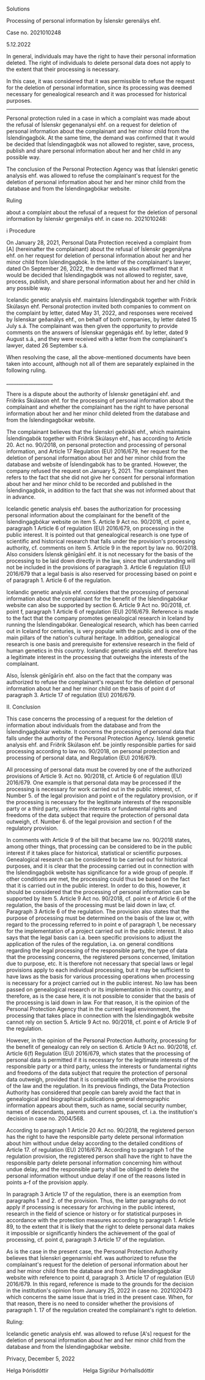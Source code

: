Solutions

Processing of personal information by Íslenskr gerenálys ehf.

Case no. 2021010248

5.12.2022

In general, individuals may have the right to have their personal information deleted. The right of individuals to delete personal data does not apply to the extent that their processing is necessary.

In this case, it was considered that it was permissible to refuse the request for the deletion of personal information, since its processing was deemed necessary for genealogical research and it was processed for historical purposes.

----

Personal protection ruled in a case in which a complaint was made about the refusal of Íslenskr gegenanalysi ehf. on a request for deletion of personal information about the complainant and her minor child from the Íslendingagbók. At the same time, the demand was confirmed that it would be decided that Íslendingagbók was not allowed to register, save, process, publish and share personal information about her and her child in any possible way.

The conclusion of the Personal Protection Agency was that Íslenskri genetic analysis ehf. was allowed to refuse the complainant's request for the deletion of personal information about her and her minor child from the database and from the Íslendingagbókar website.

Ruling

about a complaint about the refusal of a request for the deletion of personal information by Íslenskr gergenálys ehf. in case no. 2021010248:

i
Procedure

On January 28, 2021, Personal Data Protection received a complaint from \[A\] (hereinafter the complainant) about the refusal of Íslenskr gegenályna ehf. on her request for deletion of personal information about her and her minor child from Íslendingagbók. In the letter of the complainant's lawyer, dated On September 26, 2022, the demand was also reaffirmed that it would be decided that Íslendingagbók was not allowed to register, save, process, publish, and share personal information about her and her child in any possible way.

Icelandic genetic analysis ehf. maintains Íslendingabók together with Friðrik Skúlasyn ehf. Personal protection invited both companies to comment on the complaint by letter, dated May 31, 2022, and responses were received by Íslenskar geðanálys ehf., on behalf of both companies, by letter dated 15 July s.á. The complainant was then given the opportunity to provide comments on the answers of Íslenskar gegenágás ehf. by letter, dated 9 August s.á., and they were received with a letter from the complainant's lawyer, dated 26 September s.á.

When resolving the case, all the above-mentioned documents have been taken into account, although not all of them are separately explained in the following ruling.

\_\_\_\_\_\_\_\_\_\_\_\_\_\_\_\_\_\_\_

There is a dispute about the authority of Íslenskr genetágání ehf. and Friðriks Skúlason ehf. for the processing of personal information about the complainant and whether the complainant has the right to have personal information about her and her minor child deleted from the database and from the Íslendingagbókar website.

The complainant believes that the Íslenskri geðiräði ehf., which maintains Íslendingabók together with Friðrik Skúlasyn ehf., has according to Article 20. Act no. 90/2018, on personal protection and processing of personal information, and Article 17 Regulation (EU) 2016/679, her request for the deletion of personal information about her and her minor child from the database and website of Íslendingabók has to be granted. However, the company refused the request on January 5, 2021. The complainant then refers to the fact that she did not give her consent for personal information about her and her minor child to be recorded and published in the Íslendingagbók, in addition to the fact that she was not informed about that in advance.

Icelandic genetic analysis ehf. bases the authorization for processing personal information about the complainant for the benefit of the Íslendingagbókar website on item 5. Article 9 Act no. 90/2018, cf. point e, paragraph 1 Article 6 of regulation (EU) 2016/679, on processing in the public interest. It is pointed out that genealogical research is one type of scientific and historical research that falls under the provision's processing authority, cf. comments on item 5. Article 9 in the report by law no. 90/2018. Also considers Íslensk gēnīgānī ehf. it is not necessary for the basis of the processing to be laid down directly in the law, since that understanding will not be included in the provisions of paragraph 3. Article 6 regulation (EU) 2016/679 that a legal basis is also reserved for processing based on point e of paragraph 1. Article 6 of the regulation.

Icelandic genetic analysis ehf. considers that the processing of personal information about the complainant for the benefit of the Íslendingabókar website can also be supported by section 6. Article 9 Act no. 90/2018, cf. point f, paragraph 1 Article 6 of regulation (EU) 2016/679. Reference is made to the fact that the company promotes genealogical research in Iceland by running the Íslendingabókar. Genealogical research, which has been carried out in Iceland for centuries, is very popular with the public and is one of the main pillars of the nation's cultural heritage. In addition, genealogical research is one basis and prerequisite for extensive research in the field of human genetics in this country. Icelandic genetic analysis ehf. therefore has a legitimate interest in the processing that outweighs the interests of the complainant.

Also, Íslensk gēnīgārīn ehf. also on the fact that the company was authorized to refuse the complainant's request for the deletion of personal information about her and her minor child on the basis of point d of paragraph 3. Article 17 of regulation (EU) 2016/679.

II.
Conclusion

This case concerns the processing of a request for the deletion of information about individuals from the database and from the Íslendingagbókar website. It concerns the processing of personal data that falls under the authority of the Personal Protection Agency. Islensk genetic analysis ehf. and Friðrik Skúlason ehf. be jointly responsible parties for said processing according to law no. 90/2018, on personal protection and processing of personal data, and Regulation (EU) 2016/679.

All processing of personal data must be covered by one of the authorized provisions of Article 9. Act no. 90/2018, cf. Article 6 of regulation (EU) 2016/679. One example is that personal data may be processed if the processing is necessary for work carried out in the public interest, cf. Number 5. of the legal provision and point e of the regulatory provision, or if the processing is necessary for the legitimate interests of the responsible party or a third party, unless the interests or fundamental rights and freedoms of the data subject that require the protection of personal data outweigh, cf. Number 6. of the legal provision and section f of the regulatory provision.

In comments with Article 9 of the bill that became law no. 90/2018 states, among other things, that processing can be considered to be in the public interest if it takes place for historical, statistical or scientific purposes. Genealogical research can be considered to be carried out for historical purposes, and it is clear that the processing carried out in connection with the Íslendingagbók website has significance for a wide group of people. If other conditions are met, the processing could thus be based on the fact that it is carried out in the public interest. In order to do this, however, it should be considered that the processing of personal information can be supported by item 5. Article 9 Act no. 90/2018, cf. point e of Article 6 of the regulation, the basis of the processing must be laid down in law, cf. Paragraph 3 Article 6 of the regulation. The provision also states that the purpose of processing must be determined on the basis of the law or, with regard to the processing referred to in point e of paragraph 1, be necessary for the implementation of a project carried out in the public interest. It also says that the legal basis can i.a. been specific provisions to adjust the application of the rules of the regulation, i.a. on general conditions regarding the legal processing of the responsible party, the type of data that the processing concerns, the registered persons concerned, limitation due to purpose, etc. It is therefore not necessary that special laws or legal provisions apply to each individual processing, but it may be sufficient to have laws as the basis for various processing operations when processing is necessary for a project carried out in the public interest. No law has been passed on genealogical research or its implementation in this country, and therefore, as is the case here, it is not possible to consider that the basis of the processing is laid down in law. For that reason, it is the opinion of the Personal Protection Agency that in the current legal environment, the processing that takes place in connection with the Íslendingagbók website cannot rely on section 5. Article 9 Act no. 90/2018, cf. point e of Article 9 of the regulation.

However, in the opinion of the Personal Protection Authority, processing for the benefit of genealogy can rely on section 6. Article 9 Act no. 90/2018, cf. Article 6(f) Regulation (EU) 2016/679, which states that the processing of personal data is permitted if it is necessary for the legitimate interests of the responsible party or a third party, unless the interests or fundamental rights and freedoms of the data subject that require the protection of personal data outweigh, provided that it is compatible with otherwise the provisions of the law and the regulation. In its previous findings, the Data Protection Authority has considered that people can barely avoid the fact that in genealogical and biographical publications general demographic information appears about them, such as name, social security number, names of descendants, parents and current spouses, cf. i.a. the institution's decision in case no. 2004/568.

According to paragraph 1 Article 20 Act no. 90/2018, the registered person has the right to have the responsible party delete personal information about him without undue delay according to the detailed conditions of Article 17. of regulation (EU) 2016/679. According to paragraph 1 of the regulation provision, the registered person shall have the right to have the responsible party delete personal information concerning him without undue delay, and the responsible party shall be obliged to delete the personal information without undue delay if one of the reasons listed in points a-f of the provision apply.

In paragraph 3 Article 17 of the regulation, there is an exemption from paragraphs 1 and 2. of the provision. Thus, the latter paragraphs do not apply if processing is necessary for archiving in the public interest, research in the field of science or history or for statistical purposes in accordance with the protection measures according to paragraph 1. Article 89, to the extent that it is likely that the right to delete personal data makes it impossible or significantly hinders the achievement of the goal of processing, cf. point d, paragraph 3 Article 17 of the regulation.

As is the case in the present case, the Personal Protection Authority believes that Íslenskri gegenarnísi ehf. was authorized to refuse the complainant's request for the deletion of personal information about her and her minor child from the database and from the Íslendingagbókar website with reference to point d, paragraph 3. Article 17 of regulation (EU) 2016/679. In this regard, reference is made to the grounds for the decision in the institution's opinion from January 25, 2022 in case no. 2021020473 which concerns the same issue that is tried in the present case. When, for that reason, there is no need to consider whether the provisions of paragraph 1. 17 of the regulation created the complainant's right to deletion.

Ruling:

Icelandic genetic analysis ehf. was allowed to refuse \[A's\] request for the deletion of personal information about her and her minor child from the database and from the Íslendingagbókar website.

Privacy, December 5, 2022

Helga Þórisdóttir                       Helga Sigríður Þórhallsdóttir

